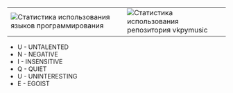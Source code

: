 <table>
  <tr>
    <td>
      <img src="https://github-readme-stats.vercel.app/api/top-langs/?username=issamansur&show_icons=true&theme=radical&layout=compact" alt="Статистика использования языков программирования" />
    </td>
    <td>
      <img src="https://github-readme-stats.vercel.app/api/pin/?username=issamansur&repo=vkpymusic&show_icons=true&theme=radical" alt="Статистика использования репозитория vkpymusic" />
    </td>
  </tr>
</table>

- U - UNTALENTED
- N - NEGATIVE 
- I - INSENSITIVE 
- Q - QUIET 
- U - UNINTERESTING
- E - EGOIST